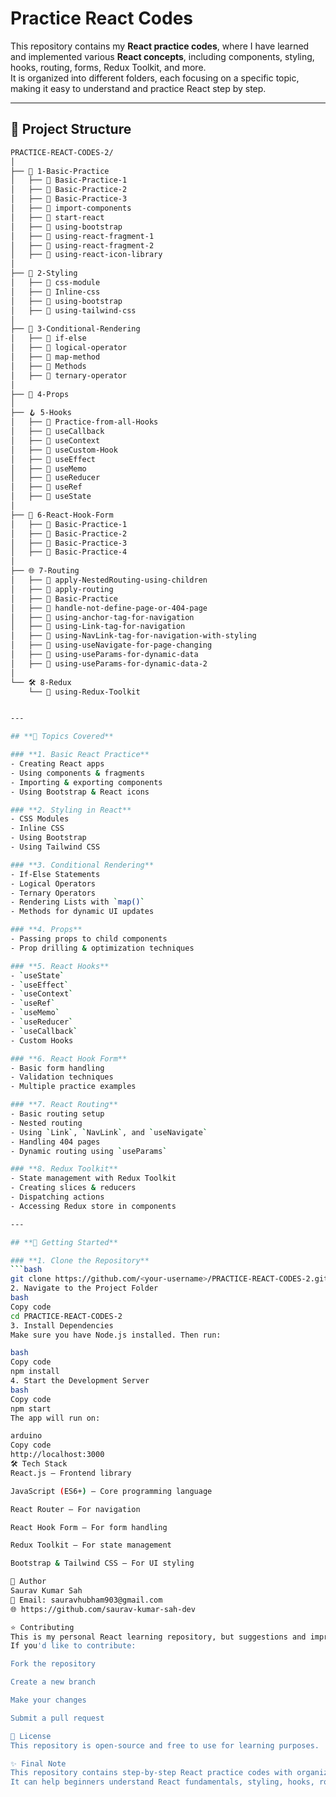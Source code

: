 # Practice React Codes 

This repository contains my **React practice codes**, where I have learned and implemented various **React concepts**, including components, styling, hooks, routing, forms, Redux Toolkit, and more.  
It is organized into different folders, each focusing on a specific topic, making it easy to understand and practice React step by step.

---

## 📂 Project Structure

```bash
PRACTICE-REACT-CODES-2/
│
├── 📁 1-Basic-Practice
│   ├── 📄 Basic-Practice-1
│   ├── 📄 Basic-Practice-2
│   ├── 📄 Basic-Practice-3
│   ├── 📄 import-components
│   ├── 📄 start-react
│   ├── 📄 using-bootstrap
│   ├── 📄 using-react-fragment-1
│   ├── 📄 using-react-fragment-2
│   ├── 📄 using-react-icon-library
│
├── 🎨 2-Styling
│   ├── 📄 css-module
│   ├── 📄 Inline-css
│   ├── 📄 using-bootstrap
│   ├── 📄 using-tailwind-css
│
├── 🔀 3-Conditional-Rendering
│   ├── 📄 if-else
│   ├── 📄 logical-operator
│   ├── 📄 map-method
│   ├── 📄 Methods
│   ├── 📄 ternary-operator
│
├── 🎁 4-Props
│
├── 🪝 5-Hooks
│   ├── 📄 Practice-from-all-Hooks
│   ├── 📄 useCallback
│   ├── 📄 useContext
│   ├── 📄 useCustom-Hook
│   ├── 📄 useEffect
│   ├── 📄 useMemo
│   ├── 📄 useReducer
│   ├── 📄 useRef
│   ├── 📄 useState
│
├── 📝 6-React-Hook-Form
│   ├── 📄 Basic-Practice-1
│   ├── 📄 Basic-Practice-2
│   ├── 📄 Basic-Practice-3
│   ├── 📄 Basic-Practice-4
│
├── 🌐 7-Routing
│   ├── 📄 apply-NestedRouting-using-children
│   ├── 📄 apply-routing
│   ├── 📄 Basic-Practice
│   ├── 📄 handle-not-define-page-or-404-page
│   ├── 📄 using-anchor-tag-for-navigation
│   ├── 📄 using-Link-tag-for-navigation
│   ├── 📄 using-NavLink-tag-for-navigation-with-styling
│   ├── 📄 using-useNavigate-for-page-changing
│   ├── 📄 using-useParams-for-dynamic-data
│   ├── 📄 using-useParams-for-dynamic-data-2
│
└── 🛠️ 8-Redux
    └── 📄 using-Redux-Toolkit


---

## **📌 Topics Covered**

### **1. Basic React Practice**
- Creating React apps
- Using components & fragments
- Importing & exporting components
- Using Bootstrap & React icons

### **2. Styling in React**
- CSS Modules  
- Inline CSS  
- Using Bootstrap  
- Using Tailwind CSS

### **3. Conditional Rendering**
- If-Else Statements  
- Logical Operators  
- Ternary Operators  
- Rendering Lists with `map()`  
- Methods for dynamic UI updates

### **4. Props**
- Passing props to child components  
- Prop drilling & optimization techniques

### **5. React Hooks**
- `useState`
- `useEffect`
- `useContext`
- `useRef`
- `useMemo`
- `useReducer`
- `useCallback`
- Custom Hooks

### **6. React Hook Form**
- Basic form handling
- Validation techniques
- Multiple practice examples

### **7. React Routing**
- Basic routing setup  
- Nested routing  
- Using `Link`, `NavLink`, and `useNavigate`
- Handling 404 pages  
- Dynamic routing using `useParams`

### **8. Redux Toolkit**
- State management with Redux Toolkit
- Creating slices & reducers
- Dispatching actions
- Accessing Redux store in components

---

## **🚀 Getting Started**

### **1. Clone the Repository**
```bash
git clone https://github.com/<your-username>/PRACTICE-REACT-CODES-2.git
2. Navigate to the Project Folder
bash
Copy code
cd PRACTICE-REACT-CODES-2
3. Install Dependencies
Make sure you have Node.js installed. Then run:

bash
Copy code
npm install
4. Start the Development Server
bash
Copy code
npm start
The app will run on:

arduino
Copy code
http://localhost:3000
🛠 Tech Stack
React.js — Frontend library

JavaScript (ES6+) — Core programming language

React Router — For navigation

React Hook Form — For form handling

Redux Toolkit — For state management

Bootstrap & Tailwind CSS — For UI styling

📌 Author
Saurav Kumar Sah
📧 Email: sauravhubham903@gmail.com
🌐 https://github.com/saurav-kumar-sah-dev

⭐ Contributing
This is my personal React learning repository, but suggestions and improvements are always welcome!
If you'd like to contribute:

Fork the repository

Create a new branch

Make your changes

Submit a pull request

📜 License
This repository is open-source and free to use for learning purposes.

✨ Final Note
This repository contains step-by-step React practice codes with organized folders.
It can help beginners understand React fundamentals, styling, hooks, routing, Redux, and form handling.

